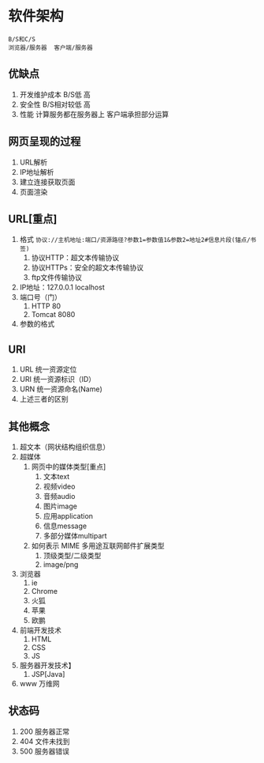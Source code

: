 # 软件架构
	B/S和C/S
	浏览器/服务器  客户端/服务器
## 优缺点
1. 开发维护成本	B/S低	高
2. 安全性	B/S相对较低	高
3. 性能		计算服务都在服务器上	客户端承担部分运算
## 网页呈现的过程
1. URL解析
2. IP地址解析
3. 建立连接获取页面
4. 页面渲染
## URL[重点]
1. 格式
``` 协议://主机地址:端口/资源路径?参数1=参数值1&参数2=地址2#信息片段(锚点/书签) ```
	1. 协议HTTP：超文本传输协议
	2. 协议HTTPs：安全的超文本传输协议
	3. ftp文件传输协议
2. IP地址：127.0.0.1 localhost
3. 端口号（门）
	1. HTTP 80
	2. Tomcat 8080
4. 参数的格式
## URI
1. URL 统一资源定位
2. URI 统一资源标识（ID）
3. URN 统一资源命名(Name)
4. 上述三者的区别
## 其他概念
1. 超文本（网状结构组织信息）
2. 超媒体
	1. 网页中的媒体类型[重点]
		1. 文本text
		2. 视频video
		3. 音频audio
		4. 图片image
		5. 应用application
		6. 信息message
		7. 多部分媒体multipart
	2. 如何表示 MIME 多用途互联网邮件扩展类型
		1. 顶级类型/二级类型
		2. image/png
3. 浏览器
	1. ie
	2. Chrome
	3. 火狐
	4. 苹果
	5. 欧鹏
4. 前端开发技术
	1. HTML
	2. CSS
	3. JS
5. 服务器开发技术】
	1. JSP[Java]
6. www 万维网
## 状态码
1. 200 服务器正常
2. 404 文件未找到
3. 500 服务器错误